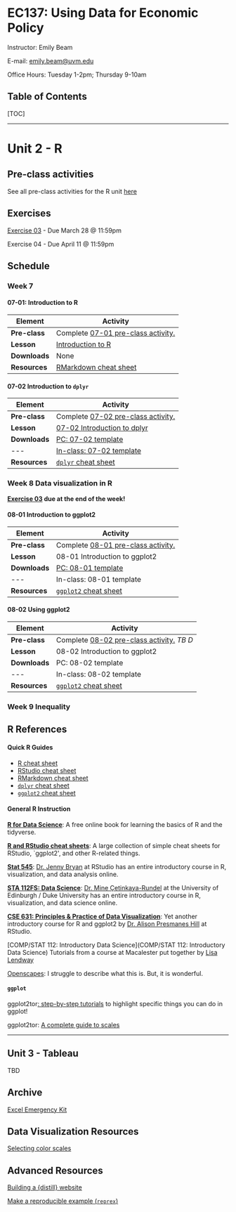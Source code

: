 # EC137: Using Data for Economic Policy 

Instructor: Emily Beam

E-mail: emily.beam@uvm.edu

Office Hours: Tuesday 1-2pm; Thursday 9-10am



## Table of Contents 



[TOC]





---



# Unit 2 - R 





## Pre-class activities

See all pre-class activities for the R unit [here](R_preclass.html)



## Exercises

[Exercise 03](03-exercise.html) - Due March 28 @ 11:59pm

Exercise 04 - Due April 11 @ 11:59pm 





## Schedule

### Week 7

#### 07-01: Introduction to R

| Element       | Activity                                                     |
| ------------- | ------------------------------------------------------------ |
| **Pre-class** | Complete [07-01 pre-class activity.](R_preclass.html)        |
| **Lesson**    | [Introduction to R](R_0601_intro.html)                       |
| **Downloads** | None                                                         |
| **Resources** | [RMarkdown cheat sheet](https://rstudio.com/wp-content/uploads/2015/02/rmarkdown-cheatsheet.pdf) |



#### 07-02 Introduction to `dplyr`

| Element       | Activity                                                     |
| ------------- | ------------------------------------------------------------ |
| **Pre-class** | Complete [07-02 pre-class activity.](R_preclass.html)        |
| **Lesson**    | [07-02 Introduction to dplyr](Lecture-07-02.html)            |
| **Downloads** | [PC: 07-02 template](R_0702_template.Rmd)                    |
| ---           | [In-class: 07-02 template](Lesson_0702_inclass.Rmd)          |
| **Resources** | [`dplyr` cheat sheet](https://raw.githubusercontent.com/rstudio/cheatsheets/master/data-transformation.pdf) |

### Week 8  Data visualization in R

**[Exercise 03](03-exercise.html) due at the end of the week!**

#### 08-01 Introduction to ggplot2

| Element       | Activity                                                     |
| ------------- | ------------------------------------------------------------ |
| **Pre-class** | Complete [08-01 pre-class activity.](R_preclass.html)        |
| **Lesson**    | 08-01 Introduction to ggplot2                                |
| **Downloads** | [PC: 08-01 template](R_0801_template.Rmd)                    |
| ---           | In-class: 08-01 template                                     |
| **Resources** | [`ggplot2` cheat sheet](https://rstudio.com/wp-content/uploads/2015/03/ggplot2-cheatsheet.pdf) |



#### 08-02 Using ggplot2

| Element       | Activity                                                     |
| ------------- | ------------------------------------------------------------ |
| **Pre-class** | Complete [08-02 pre-class activity.](R_preclass.html) *TB D* |
| **Lesson**    | 08-02 Introduction to ggplot2                                |
| **Downloads** | PC: 08-02 template                                           |
| ---           | In-class: 08-02 template                                     |
| **Resources** | [`ggplot2` cheat sheet](https://rstudio.com/wp-content/uploads/2015/03/ggplot2-cheatsheet.pdf) |



### Week 9 Inequality





## R References

#### Quick R Guides

- [R cheat sheet](resources/R/r-cheat-sheet-3.pdf)
- [RStudio cheat sheet](resources/R/rstudio-ide.pdf)
- [RMarkdown cheat sheet](https://rstudio.com/wp-content/uploads/2015/02/rmarkdown-cheatsheet.pdf)
- [`dplyr` cheat sheet](https://raw.githubusercontent.com/rstudio/cheatsheets/master/data-transformation.pdf) 
- [`ggplot2` cheat sheet](https://rstudio.com/wp-content/uploads/2015/03/ggplot2-cheatsheet.pdf)

#### General R Instruction

[**R for Data Science**](https://r4ds.had.co.nz/): A free online book for learning the basics of R and the tidyverse.

[**R and RStudio cheat sheets**](https://www.rstudio.com/resources/cheatsheets/): A large collection of simple cheat sheets for RStudio, `ggplot2', and other R-related things.

[**Stat 545**](http://stat545.com/): [Dr. Jenny Bryan](https://twitter.com/JennyBryan) at RStudio has an entire introductory course in R, visualization, and data analysis online.

[**STA 112FS: Data Science**](http://www2.stat.duke.edu/courses/Fall17/sta112.01/): [Dr. Mine Çetinkaya-Rundel](https://twitter.com/minebocek) at the University of Edinburgh / Duke University has an entire  introductory course in R, visualization, and data science online.

[**CSE 631: Principles & Practice of Data Visualization**](http://cslu.ohsu.edu/~bedricks/courses/cs631/): Yet another introductory course for R and ggplot2 by [Dr. Alison Presmanes Hill](https://twitter.com/apreshill) at RStudio.

[COMP/STAT 112: Introductory Data Science](COMP/STAT 112: Introductory Data Science) Tutorials from a course at Macalester put together by [Lisa Lendway](https://lisalendway.netlify.app/)

[Openscapes](https://www.openscapes.org/blog/2020/10/12/tidy-data/): I struggle to describe what this is. But, it is wonderful.



#### `ggplot`

ggplot2tor[: step-by-step tutorials](https://ggplot2tor.com/) to highlight specific things you can do in ggplot!

ggplot2tor: [A complete guide to scales](https://ggplot2tor.com/scales/) 



---









## Unit 3 - Tableau 

TBD



## Archive



[Excel Emergency Kit](excel-emergency.html)





## Data Visualization Resources

[Selecting color scales](https://blog.datawrapper.de/which-color-scale-to-use-in-data-vis/)



## Advanced Resources

[Building a {distill} website](https://lisalendway.netlify.app/posts/2020-12-09-buildingdistill/)

[Make a reproducible example (`reprex`)](https://www.tidyverse.org/help/#reprex)